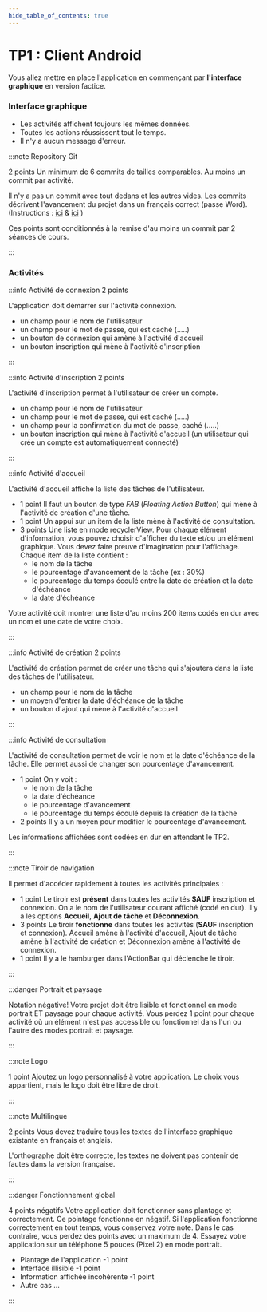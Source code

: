 ```yaml
---
hide_table_of_contents: true
---
```



# TP1 : Client Android 

<Row>

<Column>

Vous allez mettre en place l'application en commençant par **l'interface graphique** en version factice.

### Interface graphique

- Les activités affichent toujours les mêmes données.
- Toutes les actions réussissent tout le temps.
- Il n'y a aucun message d'erreur.

</Column>

<Column>

:::note Repository Git

&#8203;<Highlight color="tip">2 points</Highlight> 
Un minimum de 6 commits de tailles comparables. Au moins un commit par activité. 

Il n'y a pas un commit avec tout dedans et les autres vides. Les commits décrivent l'avancement du projet dans un français correct (passe Word). (Instructions : [ici](https://info.cegepmontpetit.ca/git) & [ici](../cours/git) )

Ces points sont conditionnés à la remise d'au moins un commit par 2 séances de cours.

:::

</Column>

</Row>

### Activités

<Row>

<Column>

:::info Activité de connexion <Highlight color="tip">2 points</Highlight>

L'application doit démarrer sur l'activité connexion.

- un champ pour le nom de l'utilisateur
- un champ pour le mot de passe, qui est caché (.....)
- un bouton de connexion qui amène à l'activité d'accueil
- un bouton inscription qui mène à l'activité d'inscription

:::

:::info Activité d'inscription <Highlight color="tip">2 points</Highlight>

L'activité d'inscription permet à l'utilisateur de créer un compte.

- un champ pour le nom de l'utilisateur
- un champ pour le mot de passe, qui est caché (.....)
- un champ pour la confirmation du mot de passe, caché (.....)
- un bouton inscription qui mène à l'activité d'accueil (un utilisateur qui crée un compte est automatiquement connecté)

:::

</Column>

<Column>

:::info Activité d'accueil

L'activité d'accueil affiche la liste des tâches de l'utilisateur.

- &#8203;<Highlight color="tip">1 point</Highlight> Il faut un bouton de type *FAB* (*Floating Action Button*) qui mène à l'activité de création d'une tâche.
- &#8203;<Highlight color="tip">1 point</Highlight> Un appui sur un item de la liste mène à l'activité de consultation.
- &#8203;<Highlight color="tip">3 points</Highlight> Une liste en mode recyclerView. Pour chaque élément d'information, vous pouvez choisir d'afficher du texte et/ou un élément graphique. Vous devez faire preuve d'imagination pour l'affichage. Chaque item de la liste contient :
  - le nom de la tâche
  - le pourcentage d'avancement de la tâche (ex : 30%)
  - le pourcentage du temps écoulé entre la date de création et la date d'échéance
  - la date d'échéance

Votre activité doit montrer une liste d'au moins 200 items codés en dur avec un nom et une date de votre choix.

:::

</Column>

<Column>

:::info Activité de création <Highlight color="tip">2 points</Highlight>

L'activité de création permet de créer une tâche qui s'ajoutera dans la liste des tâches de l'utilisateur.

- un champ pour le nom de la tâche
- un moyen d'entrer la date d'échéance de la tâche
- un bouton d'ajout qui mène à l'activité d'accueil

:::

:::info Activité de consultation

L'activité de consultation permet de voir le nom et la date d'échéance de la tâche. Elle permet aussi de changer son pourcentage d'avancement.

- &#8203;<Highlight color="tip">1 point</Highlight> On y voit :
  - le nom de la tâche
  - la date d'échéance
  - le pourcentage d'avancement
  - le pourcentage du temps écoulé depuis la création de la tâche
- &#8203;<Highlight color="tip">2 points</Highlight> Il y a un moyen pour modifier le pourcentage d'avancement.

Les informations affichées sont codées en dur en attendant le TP2.

:::

</Column>

</Row>

<Row>

<Column>

:::note Tiroir de navigation

Il permet d'accéder rapidement à toutes les activités principales :

- &#8203;<Highlight color="tip">1 point</Highlight> Le tiroir est **présent** dans toutes les activités **SAUF** inscription et connexion.
On a le nom de l'utilisateur courant affiché (codé en dur). Il y a les options **Accueil**, **Ajout de tâche** et **Déconnexion**.
- &#8203;<Highlight color="tip">3 points</Highlight> Le tiroir **fonctionne** dans toutes les activités (**SAUF** inscription et connexion). Accueil amène à l'activité d'accueil, Ajout de tâche amène à l'activité de création et Déconnexion amène à l'activité de connexion.
- &#8203;<Highlight color="tip">1 point</Highlight> Il y a le hamburger dans l'ActionBar qui déclenche le tiroir.

:::

</Column>

<Column>

:::danger Portrait et paysage

&#8203;<Highlight color="danger">Notation négative!</Highlight> Votre projet doit être lisible et fonctionnel en mode portrait ET paysage pour chaque activité. Vous perdez &#8203;<Highlight color="danger">1 point pour chaque activité</Highlight> où un élément n'est pas accessible ou fonctionnel dans l'un ou l'autre des modes portrait et paysage.

:::

</Column>

<Column>

:::note Logo

&#8203;<Highlight color="tip">1 point</Highlight> Ajoutez un logo personnalisé à votre application. Le choix vous appartient, mais le logo doit être libre de droit.

:::

:::note Multilingue

&#8203;<Highlight color="tip">2 points</Highlight> Vous devez traduire tous les textes de l'interface graphique existante en français et anglais.

L'orthographe doit être correcte, les textes ne doivent pas contenir de fautes dans la version française.

:::

</Column>

</Row>


:::danger Fonctionnement global

&#8203;<Highlight color="danger">4 points négatifs</Highlight> Votre application doit fonctionner sans plantage et correctement. Ce pointage fonctionne en négatif. Si l'application fonctionne correctement en tout temps, vous conservez votre note. Dans le cas contraire, vous perdez des points avec un maximum de 4. Essayez votre application sur un téléphone 5 pouces (Pixel 2) en mode portrait.

- Plantage de l'application &#8203;<Highlight color="danger">-1 point</Highlight>
- Interface illisible &#8203;<Highlight color="danger">-1 point</Highlight>
- Information affichée incohérente &#8203;<Highlight color="danger">-1 point</Highlight>
- Autre cas ...

:::
